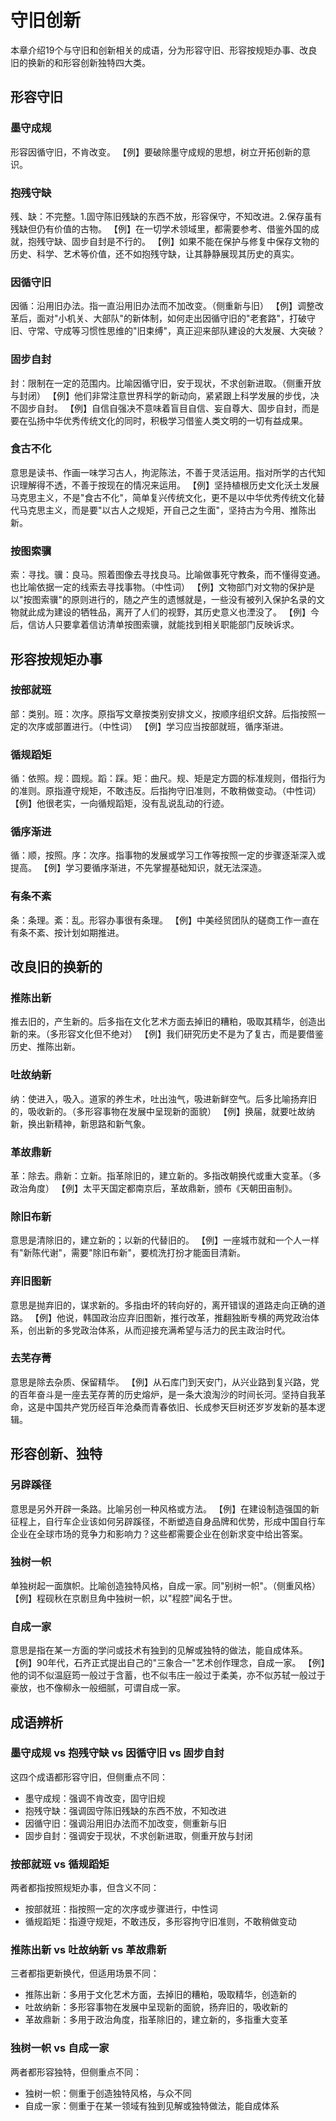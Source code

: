 # 守旧创新

本章介绍19个与守旧和创新相关的成语，分为形容守旧、形容按规矩办事、改良旧的换新的和形容创新独特四大类。

## 形容守旧

### 墨守成规
形容因循守旧，不肯改变。
【例】要破除墨守成规的思想，树立开拓创新的意识。

### 抱残守缺
残、缺：不完整。1.固守陈旧残缺的东西不放，形容保守，不知改进。2.保存虽有残缺但仍有价值的古物。
【例】在一切学术领域里，都需要参考、借鉴外国的成就，抱残守缺、固步自封是不行的。
【例】如果不能在保护与修复中保存文物的历史、科学、艺术等价值，还不如抱残守缺，让其静静展现其历史的真实。

### 因循守旧
因循：沿用旧办法。指一直沿用旧办法而不加改变。（侧重新与旧）
【例】调整改革后，面对"小机关、大部队"的新体制，如何走出因循守旧的"老套路"，打破守旧、守常、守成等习惯性思维的"旧束缚"，真正迎来部队建设的大发展、大突破？

### 固步自封
封：限制在一定的范围内。比喻因循守旧，安于现状，不求创新进取。（侧重开放与封闭）
【例】他们非常注意世界科学的新动向，紧紧跟上科学发展的步伐，决不固步自封。
【例】自信自强决不意味着盲目自信、妄自尊大、固步自封，而是要在弘扬中华优秀传统文化的同时，积极学习借鉴人类文明的一切有益成果。

### 食古不化
意思是读书、作画一味学习古人，拘泥陈法，不善于灵活运用。指对所学的古代知识理解得不透，不善于按现在的情况来运用。
【例】坚持植根历史文化沃土发展马克思主义，不是"食古不化"，简单复兴传统文化，更不是以中华优秀传统文化替代马克思主义，而是要"以古人之规矩，开自己之生面"，坚持古为今用、推陈出新。

### 按图索骥
索：寻找。骥：良马。照着图像去寻找良马。比喻做事死守教条，而不懂得变通。也比喻依据一定的线索去寻找事物。（中性词）
【例】文物部门对文物的保护是以"按图索骥"的原则进行的，随之产生的遗憾就是，一些没有被列入保护名录的文物就此成为建设的牺牲品，离开了人们的视野，其历史意义也湮没了。
【例】今后，信访人只要拿着信访清单按图索骥，就能找到相关职能部门反映诉求。

## 形容按规矩办事

### 按部就班
部：类别。班：次序。原指写文章按类别安排文义，按顺序组织文辞。后指按照一定的次序或部置进行。（中性词）
【例】学习应当按部就班，循序渐进。

### 循规蹈矩
循：依照。规：圆规。蹈：踩。矩：曲尺。规、矩是定方圆的标准规则，借指行为的准则。原指遵守规矩，不敢违反。后指拘守旧准则，不敢稍做变动。（中性词）
【例】他很老实，一向循规蹈矩，没有乱说乱动的行迹。

### 循序渐进
循：顺，按照。序：次序。指事物的发展或学习工作等按照一定的步骤逐渐深入或提高。
【例】学习要循序渐进，不先掌握基础知识，就无法深造。

### 有条不紊
条：条理。紊：乱。形容办事很有条理。
【例】中美经贸团队的磋商工作一直在有条不紊、按计划如期推进。

## 改良旧的换新的

### 推陈出新
推去旧的，产生新的。后多指在文化艺术方面去掉旧的糟粕，吸取其精华，创造出新的来。（多形容文化但不绝对）
【例】我们研究历史不是为了复古，而是要借鉴历史、推陈出新。

### 吐故纳新
纳：使进入，吸入。道家的养生术，吐出浊气，吸进新鲜空气。后多比喻扬弃旧的，吸收新的。（多形容事物在发展中呈现新的面貌）
【例】换届，就要吐故纳新，换出新精神，新思路和新气象。

### 革故鼎新
革：除去。鼎新：立新。指革除旧的，建立新的。多指改朝换代或重大变革。（多政治角度）
【例】太平天国定都南京后，革故鼎新，颁布《天朝田亩制》。

### 除旧布新
意思是清除旧的，建立新的；以新的代替旧的。
【例】一座城市就和一个人一样有"新陈代谢"，需要"除旧布新"，要梳洗打扮才能面目清新。

### 弃旧图新
意思是抛弃旧的，谋求新的。多指由坏的转向好的，离开错误的道路走向正确的道路。
【例】他说，韩国政治应弃旧图新，推行改革，推翻独断专横的两党政治体系，创出新的多党政治体系，从而迎接充满希望与活力的民主政治时代。

### 去芜存菁
意思是除去杂质、保留精华。
【例】从石库门到天安门，从兴业路到复兴路，党的百年奋斗是一座去芜存菁的历史熔炉，是一条大浪淘沙的时间长河。坚持自我革命，这是中国共产党历经百年沧桑而青春依旧、长成参天巨树还岁岁发新的基本逻辑。

## 形容创新、独特

### 另辟蹊径
意思是另外开辟一条路。比喻另创一种风格或方法。
【例】在建设制造强国的新征程上，自行车企业该如何另辟蹊径，不断塑造自身品牌和优势，形成中国自行车企业在全球市场的竞争力和影响力？这些都需要企业在创新求变中给出答案。

### 独树一帜
单独树起一面旗帜。比喻创造独特风格，自成一家。同"别树一帜"。（侧重风格）
【例】程砚秋在京剧旦角中独树一帜，以"程腔"闻名于世。

### 自成一家
意思是指在某一方面的学问或技术有独到的见解或独特的做法，能自成体系。
【例】90年代，石齐正式提出自己的"三象合一"艺术创作理念，自成一家。
【例】他的词不似温庭筠一般过于含蓄，也不似韦庄一般过于柔美，亦不似苏轼一般过于豪放，也不像柳永一般细腻，可谓自成一家。

## 成语辨析

### 墨守成规 vs 抱残守缺 vs 因循守旧 vs 固步自封
这四个成语都形容守旧，但侧重点不同：
- 墨守成规：强调不肯改变，固守旧规
- 抱残守缺：强调固守陈旧残缺的东西不放，不知改进
- 因循守旧：强调沿用旧办法而不加改变，侧重新与旧
- 固步自封：强调安于现状，不求创新进取，侧重开放与封闭

### 按部就班 vs 循规蹈矩
两者都指按照规矩办事，但含义不同：
- 按部就班：指按照一定的次序或步骤进行，中性词
- 循规蹈矩：指遵守规矩，不敢违反，多形容拘守旧准则，不敢稍做变动

### 推陈出新 vs 吐故纳新 vs 革故鼎新
三者都指更新换代，但适用场景不同：
- 推陈出新：多用于文化艺术方面，去掉旧的糟粕，吸取精华，创造新的
- 吐故纳新：多形容事物在发展中呈现新的面貌，扬弃旧的，吸收新的
- 革故鼎新：多用于政治角度，指革除旧的，建立新的，多指重大变革

### 独树一帜 vs 自成一家
两者都形容独特，但侧重点不同：
- 独树一帜：侧重于创造独特风格，与众不同
- 自成一家：侧重于在某一领域有独到见解或独特做法，能自成体系